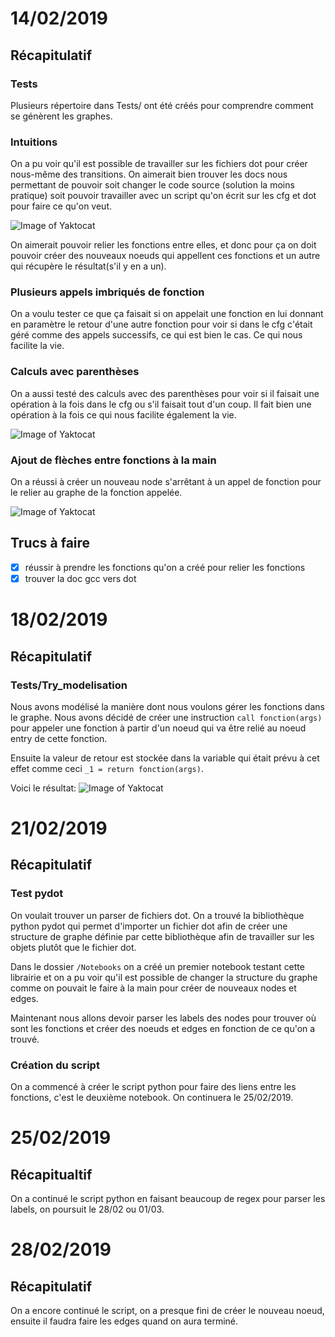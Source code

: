 # 14/02/2019

## Récapitulatif

### Tests
Plusieurs répertoire dans Tests/ ont été créés pour comprendre comment se génèrent les graphes.

### Intuitions
On a pu voir qu'il est possible de travailler sur les fichiers dot pour créer nous-même des transitions.
On aimerait bien trouver les docs nous permettant de pouvoir soit changer le code source (solution la moins pratique) soit pouvoir travailler avec un script qu'on écrit sur les cfg et dot pour faire ce qu'on veut.

![Image of Yaktocat](../Tests/test_fleche_fonction/graphe.png)

On aimerait pouvoir relier les fonctions entre elles, et donc pour ça on doit pouvoir créer des nouveaux noeuds qui appellent ces fonctions et un autre qui récupère le résultat(s'il y en a un).

### Plusieurs appels imbriqués de fonction
On a voulu tester ce que ça faisait si on appelait une fonction en lui donnant en paramètre le retour d'une autre fonction pour voir si dans le cfg c'était géré comme des appels successifs, ce qui est bien le cas. Ce qui nous facilite la vie.

### Calculs avec parenthèses
On a aussi testé des calculs avec des parenthèses pour voir si il faisait une opération à la fois dans le cfg ou s'il faisait tout d'un coup. Il fait bien une opération à la fois ce qui nous facilite également la vie.

![Image of Yaktocat](../Tests/test_calculs_avec_parentheses/graphe.png)

### Ajout de flèches entre fonctions à la main
On a réussi à créer un nouveau node s'arrêtant à un appel de fonction pour le relier au graphe de la fonction appelée.

![Image of Yaktocat](../Tests/test_creation_nodes/graphe.png)

## Trucs à faire
- [x] réussir à prendre les fonctions qu'on a créé pour relier les fonctions
- [x] trouver la doc gcc vers dot

# 18/02/2019

## Récapitulatif

### Tests/Try_modelisation

Nous avons modélisé la manière dont nous voulons gérer les fonctions dans le graphe. Nous avons décidé de créer une instruction `call fonction(args)` pour appeler une fonction à partir d'un noeud qui va être relié au noeud entry de cette fonction.

Ensuite la valeur de retour est stockée dans la variable qui était prévu à cet effet comme ceci `_1 = return fonction(args)`.

Voici le résultat:
![Image of Yaktocat](../Tests/Try_modelisation/graph.png)

# 21/02/2019

## Récapitulatif

### Test pydot

On voulait trouver un parser de fichiers dot. On a trouvé la bibliothèque python pydot qui permet d'importer un fichier dot afin de créer une structure de graphe définie par cette bibliothèque afin de travailler sur les objets plutôt que le fichier dot.

Dans le dossier `/Notebooks` on a créé un premier notebook testant cette librairie et on a pu voir qu'il est possible de changer la structure du graphe comme on pouvait le faire à la main pour créer de nouveaux nodes et edges.

Maintenant nous allons devoir parser les labels des nodes pour trouver où sont les fonctions et créer des noeuds et edges en fonction de ce qu'on a trouvé.

### Création du script

On a commencé à créer le script python pour faire des liens entre les fonctions, c'est le deuxième notebook. On continuera le 25/02/2019.

# 25/02/2019

## Récapitualtif
On a continué le script python en faisant beaucoup de regex pour parser les labels, on poursuit le 28/02 ou 01/03.

# 28/02/2019

## Récapitulatif
On a encore continué le script, on a presque fini de créer le nouveau noeud, ensuite il faudra faire les edges quand on aura terminé.